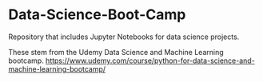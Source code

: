 # Data-Science-Boot-Camp

Repository that includes Jupyter Notebooks for data science projects. 

These stem from the Udemy Data Science and Machine Learning bootcamp. 
https://www.udemy.com/course/python-for-data-science-and-machine-learning-bootcamp/
